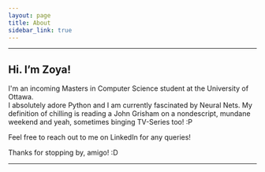 ```yaml
---
layout: page
title: About
sidebar_link: true
---
```

<hr>

## Hi. I’m Zoya!
I'm an incoming Masters in Computer Science student at the University of Ottawa.  
I absolutely adore Python and I am currently fascinated by Neural Nets. My definition of chilling is reading a John Grisham on a nondescript, mundane weekend and yeah, sometimes binging TV-Series too! :P

Feel free to reach out to me on LinkedIn for any queries!

Thanks for stopping by, amigo! :D
<hr>

